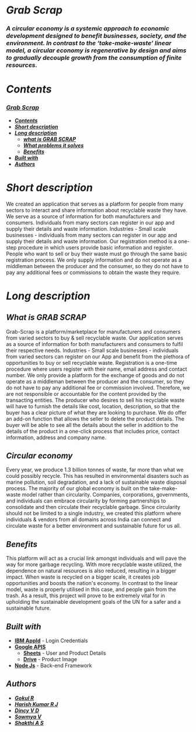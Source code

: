 # _*Grab Scrap*_

### _A circular economy is a systemic approach to economic development designed to benefit businesses, society, and the environment. In contrast to the ‘take-make-waste’ linear model, a circular economy is regenerative by design and aims to gradually decouple growth from the consumption of finite resources._

# _Contents_

###  [**_Grab Scrap_**](#grab-scrap)
  - [**_Contents_**](#contents)
  - [**_Short description_**](#short-description)
  - [**_Long description_**](#long-description)
    - [**_what is GRAB SCRAP_**](#what-is-grab-scrap)
    - [**_What problems it solves_**](#circular-economy)
    - [**_Benefits_**](#benefits)
  - [**_Built with_**](#built-with)
  - [**_Authors_**](#authors)

# _Short description_

We created an application that serves as a platform for people from many sectors to interact and share information about recyclable waste they have. We serve as a source of information for both manufacturers and consumers. Individuals from many sectors can register in our app and supply their details and waste information. Industries - Small scale businesses - individuals from many sectors can register in our app and supply their details and waste information. Our registration method is a one-step procedure in which users provide basic information and register. People who want to sell or buy their waste must go through the same basic registration process. We only supply information and do not operate as a middleman between the producer and the consumer, so they do not have to pay any additional fees or commissions to obtain the waste they require.




# _Long description_

## _What is GRAB SCRAP_
Grab-Scrap is a platform/marketplace for manufacturers and consumers from varied sectors to buy & sell recyclable waste. Our application serves as a source of information for both manufacturers and consumers to fulfil their respective needs. Industries - Small scale businesses - individuals from varied sectors can register on our App and benefit from the plethora of opportunities to buy or sell recyclable waste. Registration is a one-time procedure where users register with their name, email address and contact number. We only provide a platform for the exchange of goods and do not operate as a middleman between the producer and the consumer, so they do not have to pay any additional fee or commission involved. Therefore, we are not responsible or accountable for the content provided by the transacting entities. The producer who desires to sell his recyclable waste will have to furnish the details like cost, location, description, so that the buyer has a clear picture of what they are looking to purchase. We do offer an add-on function that allows the seller to delete the product details. The buyer will be able to see all the details about the seller in addition to the details of the product in a one-click process that includes price, contact information, address and company name. 

## _Circular economy_
Every year, we produce 1.3 billion tonnes of waste, far more than what we could possibly recycle. This has resulted in environmental disasters such as marine pollution, soil degradation, and a lack of sustainable waste disposal process. The majority of our global economy is built on the take-make-waste model rather than circularity. Companies, corporations, governments, and individuals can embrace circularity by forming partnerships to consolidate and then circulate their recyclable garbage. Since circularity should not be limited to a single industry, we created this platform where individuals & vendors from all domains across India can connect and circulate waste for a better environment and sustainable future for us all.

## _Benefits_
This platform will act as a crucial link amongst individuals and will pave the way for more garbage recycling.
With more recyclable waste utilized, the dependence on natural resources is also reduced, resulting in a bigger impact. 
When waste is recycled on a bigger scale, it creates job opportunities and boosts the nation's economy. 
In contrast to the linear model, waste is properly utilised in this case, and people gain from the trash. 
As a result, this project will prove to be extremely vital for in upholding the sustainable development goals of the UN for a safer and a sustainable future.




## _Built with_

- [**IBM AppId**](https://cloud.ibm.com/docs/appid) - Login Credentials
- [**Google APIS**](https://console.cloud.google.com/apis/library)
  - [**Sheets**](https://developers.google.com/sheets/api) - User and Product Details
  - [**Drive**](https://developers.google.com/drive/api/v3/about-sdk) - Product Image
- [**Node Js**](https://nodejs.org/en/about/) - Back-end Framework

## _Authors_

- [**_Gokul R_**](https://github.com/gokul2507)
- [**_Harish Kumar R J_**](https://github.com/Harish-Kumar-R-J)
- [**_Dincy V D_**](https://github.com/Dincy89)
- [**_Sowmya V_**](https://github.com/vsowmyasv)
- [**_Shakthi A S_**](https://github.com/shakthi-26)
